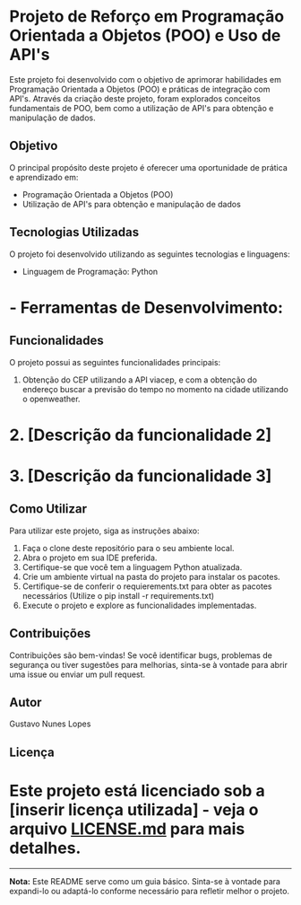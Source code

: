 # Projeto de Reforço em Programação Orientada a Objetos (POO) e Uso de API's

Este projeto foi desenvolvido com o objetivo de aprimorar habilidades em Programação Orientada a Objetos (POO) e práticas de integração com API's. Através da criação deste projeto, foram explorados conceitos fundamentais de POO, bem como a utilização de API's para obtenção e manipulação de dados.

## Objetivo

O principal propósito deste projeto é oferecer uma oportunidade de prática e aprendizado em:

- Programação Orientada a Objetos (POO)
- Utilização de API's para obtenção e manipulação de dados

## Tecnologias Utilizadas

O projeto foi desenvolvido utilizando as seguintes tecnologias e linguagens:

- Linguagem de Programação: Python
# - Ferramentas de Desenvolvimento:

## Funcionalidades

O projeto possui as seguintes funcionalidades principais:

1. Obtenção do CEP utilizando a API viacep, e com a obtenção do endereço buscar a previsão do tempo no momento na cidade utilizando o openweather.
# 2. [Descrição da funcionalidade 2]
# 3. [Descrição da funcionalidade 3]


## Como Utilizar

Para utilizar este projeto, siga as instruções abaixo:

1. Faça o clone deste repositório para o seu ambiente local.
2. Abra o projeto em sua IDE preferida.
3. Certifique-se que você tem a linguagem Python atualizada.
4. Crie um ambiente virtual na pasta do projeto para instalar os pacotes.
5. Certifique-se de conferir o requierements.txt para obter as pacotes necessários (Utilize o pip install -r requirements.txt)
6. Execute o projeto e explore as funcionalidades implementadas.

## Contribuições

Contribuições são bem-vindas! Se você identificar bugs, problemas de segurança ou tiver sugestões para melhorias, sinta-se à vontade para abrir uma issue ou enviar um pull request. 

## Autor

Gustavo Nunes Lopes

## Licença

# Este projeto está licenciado sob a [inserir licença utilizada] - veja o arquivo [LICENSE.md](LICENSE.md) para mais detalhes.

---
**Nota:** Este README serve como um guia básico. Sinta-se à vontade para expandi-lo ou adaptá-lo conforme necessário para refletir melhor o projeto.
